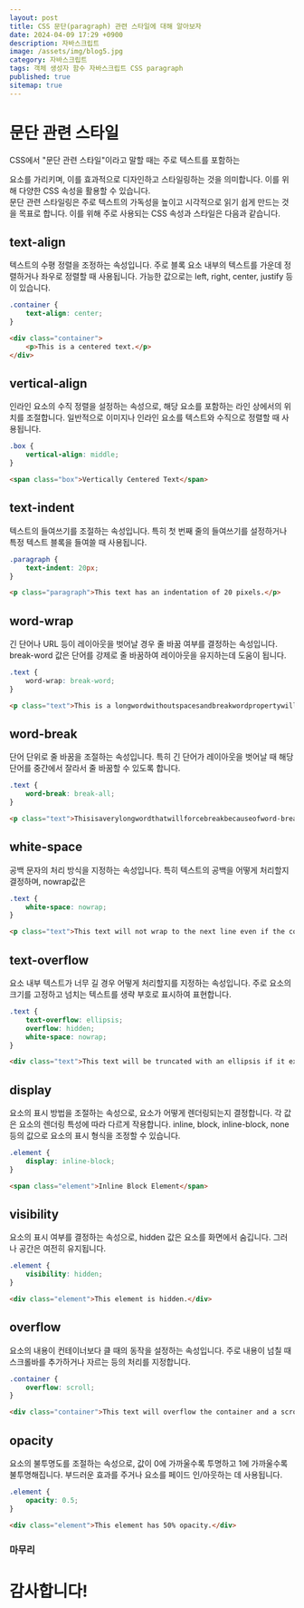 ```yaml
---
layout: post
title: CSS 문단(paragraph) 관련 스타일에 대해 알아보자
date: 2024-04-09 17:29 +0900
description: 자바스크립트
image: /assets/img/blog5.jpg
category: 자바스크립트
tags: 객체 생성자 함수 자바스크립트 CSS paragraph
published: true
sitemap: true
---
```


# 문단 관련 스타일
CSS에서 "문단 관련 스타일"이라고 말할 때는 주로 텍스트를 포함하는 <p> 요소를 가리키며, 이를 효과적으로 디자인하고 스타일링하는 것을 의미합니다. 이를 위해 다양한 CSS 속성을 활용할 수 있습니다.<br>
문단 관련 스타일링은 주로 텍스트의 가독성을 높이고 시각적으로 읽기 쉽게 만드는 것을 목표로 합니다. 이를 위해 주로 사용되는 CSS 속성과 스타일은 다음과 같습니다.


## text-align
텍스트의 수평 정렬을 조정하는 속성입니다. 주로 블록 요소 내부의 텍스트를 가운데 정렬하거나 좌우로 정렬할 때 사용됩니다. 가능한 값으로는 left, right, center, justify 등이 있습니다.
````css
.container {
    text-align: center;
}
````
````html
<div class="container">
    <p>This is a centered text.</p>
</div>
````

## vertical-align
인라인 요소의 수직 정렬을 설정하는 속성으로, 해당 요소를 포함하는 라인 상에서의 위치를 조절합니다. 일반적으로 이미지나 인라인 요소를 텍스트와 수직으로 정렬할 때 사용됩니다.
````css
.box {
    vertical-align: middle;
}
````
````html
<span class="box">Vertically Centered Text</span>
````

## text-indent
텍스트의 들여쓰기를 조절하는 속성입니다. 특히 첫 번째 줄의 들여쓰기를 설정하거나 특정 텍스트 블록을 들여쓸 때 사용됩니다.
````css
.paragraph {
    text-indent: 20px;
}
````
````html
<p class="paragraph">This text has an indentation of 20 pixels.</p>
````

## word-wrap
긴 단어나 URL 등이 레이아웃을 벗어날 경우 줄 바꿈 여부를 결정하는 속성입니다. break-word 값은 단어를 강제로 줄 바꿈하여 레이아웃을 유지하는데 도움이 됩니다.
````css
.text {
    word-wrap: break-word;
}
````
````html
<p class="text">This is a longwordwithoutspacesandbreakwordpropertywillbreakthisword.</p>
````

## word-break
단어 단위로 줄 바꿈을 조절하는 속성입니다. 특히 긴 단어가 레이아웃을 벗어날 때 해당 단어를 중간에서 잘라서 줄 바꿈할 수 있도록 합니다.
````css
.text {
    word-break: break-all;
}
````
````html
<p class="text">Thisisaverylongwordthatwillforcebreakbecauseofword-breakproperty.</p>
````

## white-space
공백 문자의 처리 방식을 지정하는 속성입니다. 특히 텍스트의 공백을 어떻게 처리할지 결정하며, nowrap값은
````css
.text {
    white-space: nowrap;
}
````
````html
<p class="text">This text will not wrap to the next line even if the container is narrower.</p>
````

## text-overflow
요소 내부 텍스트가 너무 길 경우 어떻게 처리할지를 지정하는 속성입니다. 주로 요소의 크기를 고정하고 넘치는 텍스트를 생략 부호로 표시하여 표현합니다.
````css
.text {
    text-overflow: ellipsis;
    overflow: hidden;
    white-space: nowrap;
}
````
````html
<div class="text">This text will be truncated with an ellipsis if it exceeds the container's width.</div>
````

## display
요소의 표시 방법을 조절하는 속성으로, 요소가 어떻게 렌더링되는지 결정합니다. 각 값은 요소의 렌더링 특성에 따라 다르게 작용합니다. inline, block, inline-block, none 등의 값으로 요소의 표시 형식을 조정할 수 있습니다.
````css
.element {
    display: inline-block;
}
````
````html
<span class="element">Inline Block Element</span>
````

## visibility
요소의 표시 여부를 결정하는 속성으로, hidden 값은 요소를 화면에서 숨깁니다. 그러나 공간은 여전히 유지됩니다.
````css
.element {
    visibility: hidden;
}
````
````html
<div class="element">This element is hidden.</div>
````

## overflow
요소의 내용이 컨테이너보다 클 때의 동작을 설정하는 속성입니다. 주로 내용이 넘칠 때 스크롤바를 추가하거나 자르는 등의 처리를 지정합니다.
````css
.container {
    overflow: scroll;
}
````
````html
<div class="container">This text will overflow the container and a scrollbar will be added.</div>
````

## opacity
요소의 불투명도를 조절하는 속성으로, 값이 0에 가까울수록 투명하고 1에 가까울수록 불투명해집니다. 부드러운 효과를 주거나 요소를 페이드 인/아웃하는 데 사용됩니다.
````css
.element {
    opacity: 0.5;
}
````
````html
<div class="element">This element has 50% opacity.</div>
````
### 마무리


# 감사합니다!